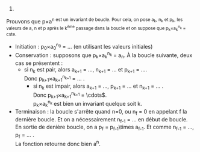 1. 
Prouvons que p×a<sup>n</sub> est un invariant de boucle.
 Pour cela, on pose a<sub>k</sub>, n<sub>k</sub> et p<sub>k</sub>, les valeurs de a, n et p après le k<sup>ème</sup> passage dans la boucle et on suppose que p<sub>k</sub>×a<sub>k</sub><sup>n<sub>k</sub></sup> = cste.  

 - Initiation : p<sub>0</sub>×a<sub>0</sub><sup>n<sub>0</sub></sup> = ... (en utilisant les valeurs initiales)  
 - Conservation : supposons que p<sub>k</sub>×a<sub>k</sub><sup>n<sub>k</sub></sup> = a<sub>n</sub>. À la boucle suivante, deux cas se présentent :
   - si n<sub>k</sub> est pair, alors a<sub>k+1</sub> = ..., n<sub>k+1</sub> = ... et p<sub>k+1</sub> = ....    
     Donc p<sub>k+1</sub>×a<sub>k+1</sub><sup>n<sub>k+1</sub></sup> = ... .  
     - si n<sub>k</sub> est impair, alors a<sub>k+1</sub> = ..., p<sub>k+1</sub> = ... et n<sub>k+1</sub> = ... .  
       Donc p<sub>k+1</sub>×a<sub>k+1</sub><sup>n<sub>k+1</sub></sup> = \cdots$.  
       p<sub>k</sub>×a<sub>k</sub><sup>n<sub>k</sub></sup> est bien un invariant quelque soit k.
- Terminaison : la boucle s'arrête quand n=0, ou n<sub>f</sub> = 0 en appelant f la dernière boucle. Et on a nécessairement n<sub>f-1</sub> = ... en début de boucle.<br>
En sortie de denière boucle, on a p<sub>f</sub> = p<sub>f-1</sub>\times a<sub>f-1</sub>. Et comme n<sub>f-1</sub> = ..., p<sub>f</sub> = ... .  
  La fonction retourne donc bien a<sup>n</sup>.
